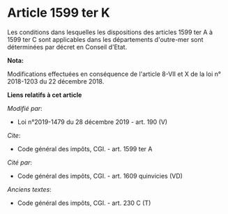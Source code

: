 # Article 1599 ter K

Les conditions dans lesquelles les dispositions des articles 1599 ter A  à 1599 ter C sont applicables dans les départements
d'outre-mer sont déterminées par décret en Conseil d'Etat.

**Nota:**

Modifications effectuées en conséquence de l'article 8-VII et X de la loi n° 2018-1203 du 22 décembre 2018.

**Liens relatifs à cet article**

_Modifié par_:

  - Loi n°2019-1479 du 28 décembre 2019 - art. 190 (V)

_Cite_:

  - Code général des impôts, CGI. - art. 1599 ter A

_Cité par_:

  - Code général des impôts, CGI. - art. 1609 quinvicies (VD)

_Anciens textes_:

  - Code général des impôts, CGI. - art. 230 C (T)
